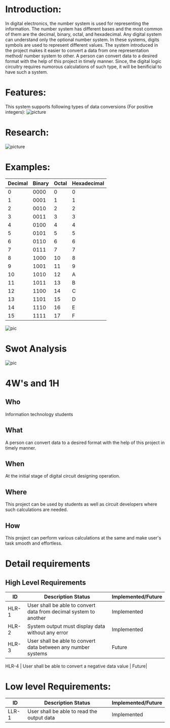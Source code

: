 # Introduction:

In digital electronics, the number system is used for representing the information.
The number system has different bases and the most common of them are the decimal, binary, octal, and hexadecimal.
Any digital system can understand only the optional number system. In these systems, digits symbols are used to represent different values. 
The system introduced in the project makes it easier to convert a data from one representation method/ number system to other.
A person can convert data to a desired format with the help of this project in timely manner. 
Since, the digital logic circuitry requires numorous calculations of such type, it will be benificial to have such a system.

# Features:

This system supports following types of data conversions (For positive integers):
![picture](https://user-images.githubusercontent.com/80566521/114318753-16e67380-9b2c-11eb-8b23-4bc4af3ca7fa.png)

# Research:
![picture](https://user-images.githubusercontent.com/80566521/114319584-bbb68000-9b2f-11eb-9044-67c8093a5842.png)

# Examples:

|Decimal	|Binary|	Octal	|Hexadecimal|
|---|---|---|---|
0|	0000	|0|	0
1|	0001|	1|	1
2|	0010|2	|2
3	|0011|	3|	3
4|	0100	|4	|4
5|	0101|	5|	5
6|	0110|6|	6
7|	0111|	7|7|
8	|1000|	10|	8
9	|1001|	11|	9
10	|1010|	12|	A
11	|1011|	13|	B
12	|1100|	14|	C
13	|1101	|15|	D
14	|1110|	16|	E
15	|1111	|17	|F

![pic](https://github.com/Madhuraaaaa/StepIn-Mini-project/blob/main/1_Requirements/Table-Listing-Binary-Gray-BCD-Express-3-Coding-Decimal-Digits.jpg)

# Swot Analysis

![pic](https://github.com/Madhuraaaaa/StepIn-Mini-project/blob/main/1_Requirements/SWOT%20Analysis.png)
# 4W's and 1H
## Who
Information technology students
## What
A person can convert data to a desired format with the help of this project in timely manner.

## When
At the initial stage of digital circuit designing operation.
## Where
This project can be used by students as well as circuit developers where such calculations are needed.

## How
This project can perform various calculations at the same and make user's task smooth and effortless.


# Detail requirements 

## High Level Requirements

|ID	|    Description	Status                                              |  Implemented/Future|
|---|---|---|
|HLR-1	 |  User shall be able to convert data from decimal system to another	|   Implemented|
|HLR-2	|System output must display data without any error|	Implemented|
HLR-3	 |  User shall be able to convert data between any number systems	   |    Future|

HLR-4	 |  User shall be able to convert a negative data value	  |                Future|

# Low level Requirements:
 
| ID	|       Description	Status                                             | Implemented/Future|
|---|---|---|
|LLR-1	 | User shall be able to read the output data	                        |Implemented|
